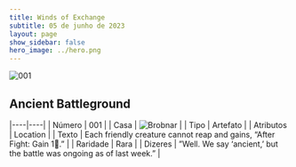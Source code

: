```yaml
---
title: Winds of Exchange
subtitle: 05 de junho de 2023
layout: page
show_sidebar: false
hero_image: ../hero.png
---
```


![001](https://mastervault-storage-prod.s3.amazonaws.com/media/card_front/en/600_001_7de1ac8b1aa9_en.png)


## Ancient Battleground

|----|----|
| Número | 001 |
| Casa | ![Brobnar](https://archonarcana.com/images/thumb/e/e0/Brobnar.png/22px-Brobnar.png "Brobnar") |
| Tipo | Artefato |
| Atributos | Location |
| Texto | Each friendly creature cannot reap and gains, “After Fight: Gain 1.”  |
| Raridade | Rara |
| Dizeres | ”Well. We say ‘ancient,’ but the battle was ongoing as of last week.”   |
